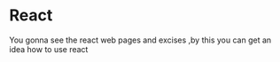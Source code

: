 # React
You gonna see the react web pages and excises ,by this you can get an idea how to use react
